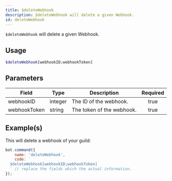 ```yaml
---
title: $deleteWebhook
description: $deleteWebhook will delete a given Webhook.
id: deleteWebhook
---
```


`$deleteWebhook` will delete a given Webhook.

## Usage

```php
$deleteWebhook[webhookID;webhookToken]
```

## Parameters

| Field        | Type    | Description               | Required |
| ------------ | ------- | ------------------------- | :------: |
| webhookID    | integer | The ID of the webhook.    |   true   |
| webhookToken | string  | The token of the webhook. |   true   |

## Example(s)

This will delete a webhook of your guild:

```javascript
bot.command({
    name: 'deleteWebhook',
    code: `
  $deleteWebhook[webhookID;webhookToken]
  ` // replace the fields which the actual information.
});
```
